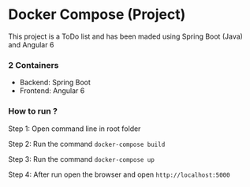 # Docker Compose (Project)

This project is a ToDo list and has been maded using Spring Boot (Java) and Angular 6

### 2 Containers
 - Backend: Spring Boot
 - Frontend: Angular 6
 
### How to run ?

Step 1: Open command line in root folder

Step 2: Run the command ```docker-compose build```

Step 3: Run the command ```docker-compose up```

Step 4: After run open the browser and open ```http://localhost:5000```
